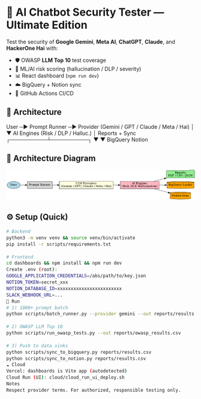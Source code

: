 # 🤖 AI Chatbot Security Tester — Ultimate Edition

Test the security of **Google Gemini**, **Meta AI**, **ChatGPT**, **Claude**, and **HackerOne Hai** with:
- 🛡️ OWASP **LLM Top 10** test coverage
- 🧠 ML/AI risk scoring (hallucination / DLP / severity)
- 📊 React dashboard (`npm run dev`)
- ☁️ BigQuery + Notion sync
- 🔁 GitHub Actions CI/CD

## 🧱 Architecture

User ─▶ Prompt Runner ─▶ Provider (Gemini / GPT / Claude / Meta / Hai)
│
▼
AI Engines (Risk / DLP / Halluc.)
│
Reports + Sync
┌──────────┴──────────┐
▼                     ▼
BigQuery              Notion

## 🧱 Architecture Diagram

![Architecture](ai_chatbot_security_architecture.png)

## ⚙️ Setup (Quick)
```bash
# Backend
python3 -m venv venv && source venv/bin/activate
pip install -r scripts/requirements.txt

# Frontend
cd dashboards && npm install && npm run dev
Create .env (root):
GOOGLE_APPLICATION_CREDENTIALS=/abs/path/to/key.json
NOTION_TOKEN=secret_xxx
NOTION_DATABASE_ID=xxxxxxxxxxxxxxxxxxxxxxxx
SLACK_WEBHOOK_URL=...
🧪 Run
# 1) 1000+ prompt batch
python scripts/batch_runner.py --provider gemini --out reports/results.csv

# 2) OWASP LLM Top 10
python scripts/run_owasp_tests.py --out reports/owasp_results.csv

# 3) Push to data sinks
python scripts/sync_to_bigquery.py reports/results.csv
python scripts/sync_to_notion.py reports/results.csv
☁️ Cloud
Vercel: dashboards is Vite app (autodetected)
Cloud Run (UI): cloud/cloud_run_ui_deploy.sh
Notes
Respect provider terms. For authorized, responsible testing only.
